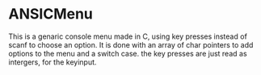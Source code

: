 # ANSICMenu
This is a genaric console menu made in C, using key presses instead of scanf to choose an option.
It is done with an array of char pointers to add options to the menu and a switch case.
the key presses are just read as intergers, for the keyinput.

